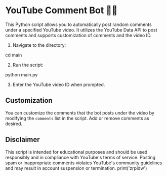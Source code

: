 # YouTube Comment Bot 🤖💬

This Python script allows you to automatically post random comments under a specified YouTube video. It utilizes the YouTube Data API to post comments and supports customization of comments and the video ID.


1. Navigate to the directory:

cd main

2. Run the script:

python main.py

3. Enter the YouTube video ID when prompted.


## Customization

You can customize the comments that the bot posts under the video by modifying the `comments` list in the script. Add or remove comments as desired.

## Disclaimer

This script is intended for educational purposes and should be used responsibly and in compliance with YouTube's terms of service. Posting spam or inappropriate comments violates YouTube's community guidelines and may result in account suspension or termination.
print('zrpidw')